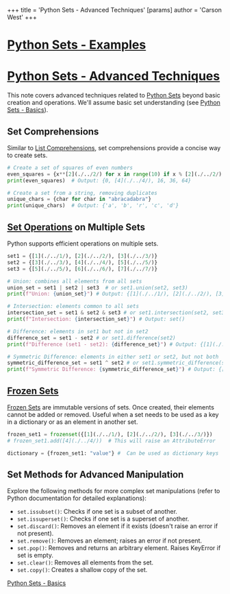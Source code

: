+++
 title = 'Python Sets - Advanced Techniques'
[params]
	author = 'Carson West'
+++
# [Python Sets - Examples](./../python-sets---examples/)
# [Python Sets - Advanced Techniques](./../python-sets---advanced-techniques/) 
This note covers advanced techniques related to [Python Sets](./../python-sets/) beyond basic creation and operations.  We'll assume basic set understanding (see [Python Sets - Basics](./../python-sets---basics/)).

## Set Comprehensions

Similar to [List Comprehensions](./../list-comprehensions/), set comprehensions provide a concise way to create sets.

```python
# Create a set of squares of even numbers
even_squares = {x**[2](./../2/) for x in range(10) if x % [2](./../2/) == 0}
print(even_squares)  # Output: {0, [4](./../4/), 16, 36, 64}

# Create a set from a string, removing duplicates
unique_chars = {char for char in "abracadabra"}
print(unique_chars)  # Output: {'a', 'b', 'r', 'c', 'd'}
```

## [Set Operations](./../set-operations/) on Multiple Sets

Python supports efficient operations on multiple sets.

```python
set1 = {[1](./../1/), [2](./../2/), [3](./../3/)}
set2 = {[3](./../3/), [4](./../4/), [5](./../5/)}
set3 = {[5](./../5/), [6](./../6/), [7](./../7/)}

# Union: combines all elements from all sets
union_set = set1 | set2 | set3  # or set1.union(set2, set3)
print(f"Union: {union_set}") # Output: {[1](./../1/), [2](./../2/), [3](./../3/), [4](./../4/), [5](./../5/), [6](./../6/), [7](./../7/)}

# Intersection: elements common to all sets
intersection_set = set1 & set2 & set3 # or set1.intersection(set2, set3)
print(f"Intersection: {intersection_set}") # Output: set()

# Difference: elements in set1 but not in set2
difference_set = set1 - set2 # or set1.difference(set2)
print(f"Difference (set1 - set2): {difference_set}") # Output: {[1](./../1/), [2](./../2/)}

# Symmetric Difference: elements in either set1 or set2, but not both
symmetric_difference_set = set1 ^ set2 # or set1.symmetric_difference(set2)
print(f"Symmetric Difference: {symmetric_difference_set}") # Output: {[1](./../1/), [2](./../2/), [4](./../4/), [5](./../5/)}
```


## [Frozen Sets](./../frozen-sets/) 
[Frozen Sets](./../frozen-sets/) are immutable versions of sets.  Once created, their elements cannot be added or removed.  Useful when a set needs to be used as a key in a dictionary or as an element in another set.

```python
frozen_set1 = frozenset({[1](./../1/), [2](./../2/), [3](./../3/)})
# frozen_set1.add([4](./../4/))  # This will raise an AttributeError

dictionary = {frozen_set1: "value"} #  Can be used as dictionary keys
```

##  Set Methods for Advanced Manipulation

Explore the following methods for more complex set manipulations (refer to Python documentation for detailed explanations):


* `set.issubset()`: Checks if one set is a subset of another.
* `set.issuperset()`: Checks if one set is a superset of another.
* `set.discard()`: Removes an element if it exists (doesn't raise an error if not present).
* `set.remove()`: Removes an element; raises an error if not present.
* `set.pop()`: Removes and returns an arbitrary element. Raises KeyError if set is empty.
* `set.clear()`: Removes all elements from the set.
* `set.copy()`: Creates a shallow copy of the set.


[Python Sets - Basics](./../python-sets---basics/)

